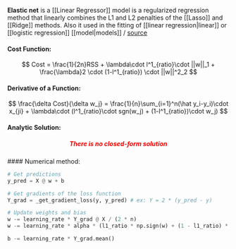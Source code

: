 **Elastic net** is a [[Linear Regressor]] model is a regularized regression method that linearly combines the L1 and L2 penalties of the [[Lasso]] and [[Ridge]] methods. Also it used in the fitting of [[linear regression|linear]] or [[logistic regression]] [[model|models]] / [source](https://github.com/Djacon/skmini/blob/main/skmini/linear_model/_regression.py#L38)

#### Cost Function:
$$
Cost = \frac{1}{2n}RSS + \lambda\cdot l^1_{ratio}\cdot ||w||_1 + \frac{\lambda}2 \cdot (1-l^1_{ratio}) \cdot ||w||^2_2
$$

#### Derivative of a Function:
$$
\frac{\delta Cost}{\delta w_j} = \frac{1}{n}\sum_{i=1}^n(\hat y_i-y_i)\cdot x_{ji} + \lambda\cdot (l^1_{ratio}\cdot sgn(w_j) + (1-l^1_{ratio})\cdot w_j)
$$

#### Analytic Solution:
<h5 align='center' style='color:red'>There is no closed-form solution</h5>
#### Numerical method:

```python
# Get predictions
y_pred = X @ w + b

# Get gradients of the loss function
Y_grad = _get_gradient_loss(y, y_pred) # ex: Y = 2 * (y_pred - y)

# Update weights and bias
w -= learning_rate * Y_grad @ X / (2 * n)
w -= learning_rate * alpha * (l1_ratio * np.sign(w) + (1 - l1_ratio) * w)

b -= learning_rate * Y_grad.mean()
```